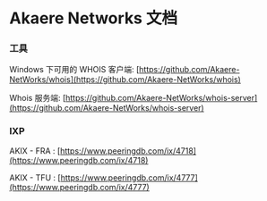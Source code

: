 # Akaere Networks 文档

### 工具

Windows  下可用的 WHOIS 客户端: [https://github.com/Akaere-NetWorks/whois](https://github.com/Akaere-NetWorks/whois)

Whois 服务端: [https://github.com/Akaere-NetWorks/whois-server](https://github.com/Akaere-NetWorks/whois-server)

### IXP

AKIX - FRA : [https://www.peeringdb.com/ix/4718](https://www.peeringdb.com/ix/4718)

AKIX - TFU : [https://www.peeringdb.com/ix/4777](https://www.peeringdb.com/ix/4777)
